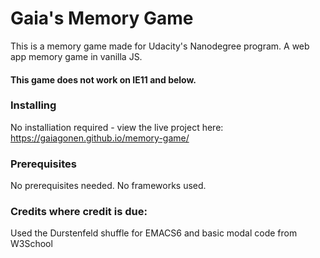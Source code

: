 # Gaia's Memory Game

This is a memory game made for Udacity's Nanodegree program.
A web app memory game in vanilla JS.

#### This game does not work on IE11 and below.

### Installing

No installiation required - view the live project here:
 https://gaiagonen.github.io/memory-game/
 
### Prerequisites

No prerequisites needed. No frameworks used.

### Credits where credit is due:

Used the Durstenfeld shuffle for EMACS6 and basic modal code from W3School
